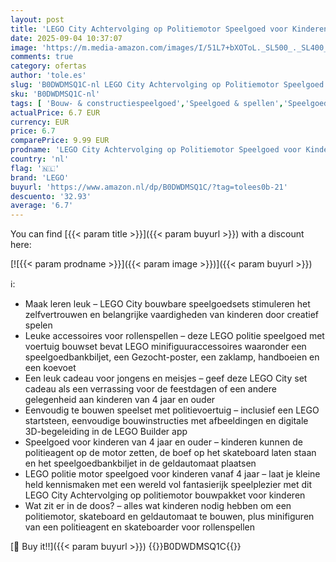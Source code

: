 ```yaml
---
layout: post
title: 'LEGO City Achtervolging op Politiemotor Speelgoed voor Kinderen met 2 Minifiguren  Bankbiljet  Geldautomaat en Skateboard  Cadeau voor Jongens en Meisjes vanaf 4 Jaar - 60455'
date: 2025-09-04 10:37:07
image: 'https://m.media-amazon.com/images/I/51L7+bXOToL._SL500_._SL400_.jpg'
comments: true
category: ofertas
author: 'tole.es'
slug: 'B0DWDMSQ1C-nl LEGO City Achtervolging op Politiemotor Speelgoed voor...'
sku: 'B0DWDMSQ1C-nl'
tags: [ 'Bouw- & constructiespeelgoed','Speelgoed & spellen','Speelgoedbouwsets','lego','🇳🇱', ]
actualPrice: 6.7 EUR
currency: EUR
price: 6.7
comparePrice: 9.99 EUR
prodname: 'LEGO City Achtervolging op Politiemotor Speelgoed voor Kinderen met 2 Minifiguren  Bankbiljet  Geldautomaat en Skateboard  Cadeau voor Jongens en Meisjes vanaf 4 Jaar - 60455'
country: 'nl'
flag: '🇳🇱'
brand: 'LEGO'
buyurl: 'https://www.amazon.nl/dp/B0DWDMSQ1C/?tag=tolees0b-21'
descuento: '32.93'
average: '6.7'
---
```


You can find [{{< param title >}}]({{< param buyurl >}}) with a discount here:

[![{{< param prodname >}}]({{< param image >}})]({{< param buyurl >}})

ℹ️:

- Maak leren leuk – LEGO City bouwbare speelgoedsets stimuleren het zelfvertrouwen en belangrijke vaardigheden van kinderen door creatief spelen
- Leuke accessoires voor rollenspellen – deze LEGO politie speelgoed met voertuig bouwset bevat LEGO minifiguuraccessoires waaronder een speelgoedbankbiljet, een Gezocht-poster, een zaklamp, handboeien en een koevoet
- Een leuk cadeau voor jongens en meisjes – geef deze LEGO City set cadeau als een verrassing voor de feestdagen of een andere gelegenheid aan kinderen van 4 jaar en ouder
- Eenvoudig te bouwen speelset met politievoertuig – inclusief een LEGO startsteen, eenvoudige bouwinstructies met afbeeldingen en digitale 3D-begeleiding in de LEGO Builder app
- Speelgoed voor kinderen van 4 jaar en ouder – kinderen kunnen de politieagent op de motor zetten, de boef op het skateboard laten staan en het speelgoedbankbiljet in de geldautomaat plaatsen
- LEGO politie motor speelgoed voor kinderen vanaf 4 jaar – laat je kleine held kennismaken met een wereld vol fantasierijk speelplezier met dit LEGO City Achtervolging op politiemotor bouwpakket voor kinderen
- Wat zit er in de doos? – alles wat kinderen nodig hebben om een politiemotor, skateboard en geldautomaat te bouwen, plus minifiguren van een politieagent en skateboarder voor rollenspellen

[🛒 Buy it!!]({{< param buyurl >}})
{{<world>}}B0DWDMSQ1C{{</world>}}
